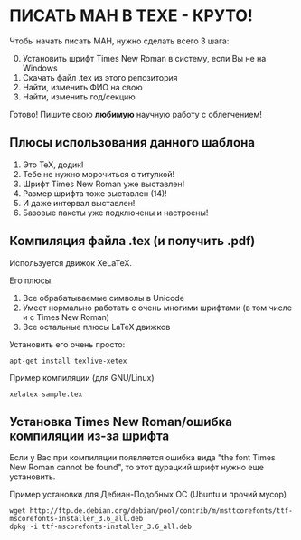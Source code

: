 # ПИСАТЬ МАН В ТЕХЕ - КРУТО!

Чтобы начать писать МАН, нужно сделать всего 3 шага:

0. Установить шрифт Times New Roman в систему, если Вы не на Windows
1. Скачать файл .tex из этого репозитория
2. Найти, изменить ФИО на свою
3. Найти, изменить год/секцию

Готово! Пишите свою **любимую** научную работу с облегчением!

## Плюсы использования данного шаблона
1. Это TeX, додик!
2. Тебе не нужно морочиться с титулкой!
3. Шрифт Times New Roman уже выставлен!
4. Размер шрифта тоже выставлен (14)!
5. И даже интервал выставлен!
6. Базовые пакеты уже подключены и настроены!

## Компиляция файла .tex (и получить .pdf)
Используется движок XeLaTeX.

Его плюсы:

1. Все обрабатываемые символы в Unicode
2. Умеет нормально работать с очень многими шрифтами (в том числе и с Times New Roman)
3. Все остальные плюсы LaTeX движков


Установить его очень просто:
```
apt-get install texlive-xetex
```
Пример компиляции (для GNU/Linux)
```
xelatex sample.tex
```
## Установка Times New Roman/ошибка компиляции из-за шрифта
Если у Вас при компиляции появляется ошибка вида "the font Times New Roman cannot be found", то этот дурацкий шрифт нужно еще установить.

Пример установки для Дебиан-Подобных ОС (Ubuntu и прочий мусор)
```
wget http://ftp.de.debian.org/debian/pool/contrib/m/msttcorefonts/ttf-mscorefonts-installer_3.6_all.deb
dpkg -i ttf-mscorefonts-installer_3.6_all.deb
```

